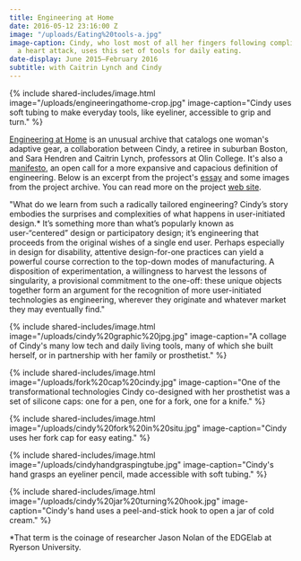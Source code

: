 ```yaml
---
title: Engineering at Home
date: 2016-05-12 23:16:00 Z
image: "/uploads/Eating%20tools-a.jpg"
image-caption: Cindy, who lost most of all her fingers following complications from
  a heart attack, uses this set of tools for daily eating.
date-display: June 2015–February 2016
subtitle: with Caitrin Lynch and Cindy
---
```


{% include shared-includes/image.html
  image="/uploads/engineeringathome-crop.jpg"
  image-caption="Cindy uses soft tubing to make everyday tools, like eyeliner, accessible to grip and turn." %}

[Engineering at Home](http://engineeringathome.org/) is an unusual archive that catalogs one woman's adaptive gear, a collaboration between Cindy, a retiree in suburban Boston, and Sara Hendren and Caitrin Lynch, professors at Olin College. It's also a [manifesto](http://engineeringathome.org/manifesto), an open call for a more expansive and capacious definition of engineering. Below is an excerpt from the project's [essay](http://engineeringathome.org/manifesto) and some images from the project archive. You can read more on the project [web site](http://engineeringathome.org/).

"What do we learn from such a radically tailored engineering? Cindy’s story embodies the surprises and complexities of what happens in user-initiated design.* It’s something more than what’s popularly known as user-“centered” design or participatory design; it’s engineering that proceeds from the original wishes of a single end user. Perhaps especially in design for disability, attentive design-for-one practices can yield a powerful course correction to the top-down modes of manufacturing. A disposition of experimentation, a willingness to harvest the lessons of singularity, a provisional commitment to the one-off: these unique objects together form an argument for the recognition of more user-initiated technologies as engineering, wherever they originate and whatever market they may eventually find."

{% include shared-includes/image.html
  image="/uploads/cindy%20graphic%20jpg.jpg"
  image-caption="A collage of Cindy's many low tech and daily living tools, many of which she built herself, or in partnership with her family or prosthetist." %}

{% include shared-includes/image.html
  image="/uploads/fork%20cap%20cindy.jpg"
  image-caption="One of the transformational technologies Cindy co-designed with her prosthetist was a set of silicone caps: one for a pen, one for a fork, one for a knife." %}

{% include shared-includes/image.html
  image="/uploads/cindy%20fork%20in%20situ.jpg"
  image-caption="Cindy uses her fork cap for easy eating." %}

{% include shared-includes/image.html
  image="/uploads/cindyhandgraspingtube.jpg"
  image-caption="Cindy's hand grasps an eyeliner pencil, made accessible with soft tubing." %}

{% include shared-includes/image.html
  image="/uploads/cindy%20jar%20turning%20hook.jpg"
  image-caption="Cindy's hand uses a peel-and-stick hook to open a jar of cold cream." %}

*That term is the coinage of researcher Jason Nolan of the EDGElab at Ryerson University.


